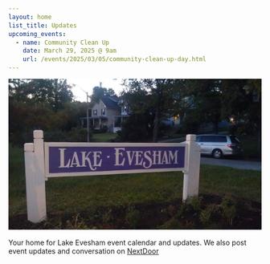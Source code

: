 ```yaml
---
layout: home
list_title: Updates
upcoming_events:
  - name: Community Clean Up
    date: March 29, 2025 @ 9am
    url: /events/2025/03/05/community-clean-up-day.html
---
```


![Lake Evesham Neighborhood Sign](/img/sign.jpg)

Your home for Lake Evesham event calendar and updates. We also post event updates and conversation on [NextDoor](https://nextdoor.com)
